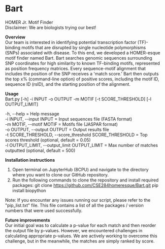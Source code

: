 # Bart
HOMER Jr. Motif Finder  
Disclaimer: We are biologists trying our best!

**Overview**  
Our team is interested in identifying potential transcription factor (TF)-binding motifs that are disrupted by single nucleotide polymorphisms (SNPs) associated with disease. To this end, we developed a HOMER-esque motif finder named Bart. Bart searches genomic sequences surrounding SNP coordinates for high similarity to known TF-binding motifs, represented as position frequency matrices. Every sequence-motif alignment that includes the position of the SNP receives a 'match score.' Bart then outputs the top x% (command-line option) of positive scores, including the motif ID, sequence ID (rsID), and the starting position of the alignment.

**Usage**  
Bart.py [-h] -i INPUT -o OUTPUT -m MOTIF [-t SCORE_THRESHOLD] [-l OUTPUT_LIMIT]

-h, --help = Help message  
-i INPUT, --input INPUT = Input sequences file (FASTA format)  
-m MOTIF, --motif MOTIF = Motifs file (JASPAR format)  
-o OUTPUT, --output OUTPUT = Output results file  
-t SCORE_THRESHOLD, --score_threshold SCORE_THRESHOLD = Top scores threshold (optional, default = 0.05)  
-l OUTPUT_LIMIT, --output_limit OUTPUT_LIMIT = Max number of matches outputted (optional, default = 500)

**Installation instructions**  
1.	Open terminal on JupyterHub (8CPU) and navigate to the directory where you want to clone our GitHub repository.
2.	Run the following commands to clone the repository and install required packages:
    git clone https://github.com/CSE284homeresque/Bart.git
  	pip install biopython

Note: If you encounter any issues running our script, please refer to the "pip_list.txt" file. This file contains a list of all the packages / version numbers that were used successfully.

**Future improvements**  
Our initial goal was to calculate a p-value for each match and then reorder the output file by p-values. However, we encountered challenges in calculating appropriate p-values. We are actively working to overcome this challenge, but in the meanwhile, the matches are simply ranked by score.







